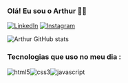 ### Olá! Eu sou o Arthur 🧑‍💻

[![LinkedIn](https://img.shields.io/badge/LinkedIn-0077B5?style=for-the-badge&logo=linkedin&logoColor=white)](https://www.linkedin.com/in/arthur-felipe-da-silva-santos-741a31188/)
[![Instagram](https://img.shields.io/badge/Instagram-E4405F?style=for-the-badge&logo=instagram&logoColor=white)](https://www.instagram.com/arthursantos86_/)<br/>

![Arthur GitHub stats](https://github-readme-stats.vercel.app/api?username=Arthur-FS&show_icons=true&theme=dracula)
<!-- [![Top Langs](https://github-readme-stats.vercel.app/api/top-langs/?username=Arthur-FS&layout=compact)](https://github.com/Arthur-Fs/github-readme-stats)
 -->
### Tecnologias que uso no meu dia :
<div style="display: flex">
    <img alt="html5" src="https://img.shields.io/badge/HTML5-E34F26?style=for-the-badge&logo=html5&logoColor=white">
    <img alt="css3" src="https://img.shields.io/badge/CSS3-1572B6?style=for-the-badge&logo=css3&logoColor=white">
    <img alt="javascript" src="https://img.shields.io/badge/JavaScript-F7DF1E?style=for-the-badge&logo=javascript&logoColor=black">
</div>
